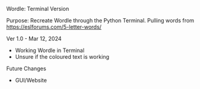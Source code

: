 Wordle: Terminal Version

Purpose: Recreate Wordle through the Python Terminal. Pulling words from https://eslforums.com/5-letter-words/

Ver 1.0 - Mar 12, 2024
- Working Wordle in Terminal
- Unsure if the coloured text is working


Future Changes
- GUI/Website
